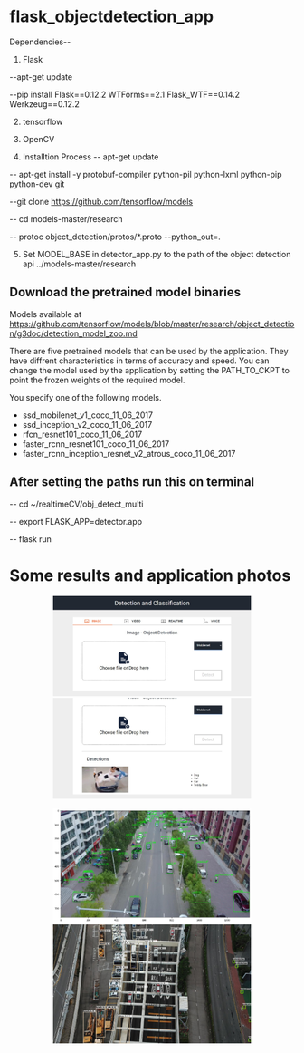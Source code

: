 # flask_objectdetection_app

Dependencies--

1) Flask
 
 --apt-get update
 
 --pip install Flask==0.12.2 WTForms==2.1 Flask_WTF==0.14.2 Werkzeug==0.12.2

2) tensorflow

3) OpenCV


4) Installtion Process
-- apt-get update

-- apt-get install -y protobuf-compiler python-pil python-lxml python-pip python-dev git

--git clone https://github.com/tensorflow/models

-- cd models-master/research

-- protoc object_detection/protos/*.proto --python_out=.

5) Set MODEL_BASE in detector_app.py to the path of the object detection api ../models-master/research


## Download the pretrained model binaries

Models available at https://github.com/tensorflow/models/blob/master/research/object_detection/g3doc/detection_model_zoo.md

There are five pretrained models that can be used by the application.
 They have diffrent characteristics in terms of accuracy and speed.
 You can change the model used by the application by setting
 the PATH_TO_CKPT to point the frozen weights of the required model.

You specify one of the following models.

- ssd_mobilenet_v1_coco_11_06_2017
- ssd_inception_v2_coco_11_06_2017
- rfcn_resnet101_coco_11_06_2017
- faster_rcnn_resnet101_coco_11_06_2017
- faster_rcnn_inception_resnet_v2_atrous_coco_11_06_2017




## After setting the paths run this on terminal

-- cd ~/realtimeCV/obj_detect_multi

-- export FLASK_APP=detector.app

-- flask run

<h1> Some results and application photos </h1 > 
<p align="center">
  <img src="WhatsApp Image 2020-10-14 at 9.46.39 PM(1).jpeg" width="350" title="hover text">
  <img src="WhatsApp Image 2020-10-14 at 9.46.39 PM(3).jpeg" width="350" alt="accessibility text">
</p>
<p align="center">
  <img src="index(3).png" width="350" title="hover text">
  <img src="individualImage 2.png" width="350" alt="accessibility text">
</p>
